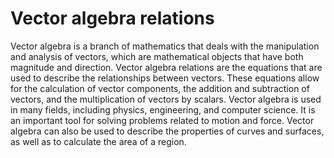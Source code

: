# Vector algebra relations

Vector algebra is a branch of mathematics that deals with the manipulation and analysis of vectors, which are mathematical objects that have both magnitude and direction. Vector algebra relations are the equations that are used to describe the relationships between vectors. These equations allow for the calculation of vector components, the addition and subtraction of vectors, and the multiplication of vectors by scalars. Vector algebra is used in many fields, including physics, engineering, and computer science. It is an important tool for solving problems related to motion and force. Vector algebra can also be used to describe the properties of curves and surfaces, as well as to calculate the area of a region.
